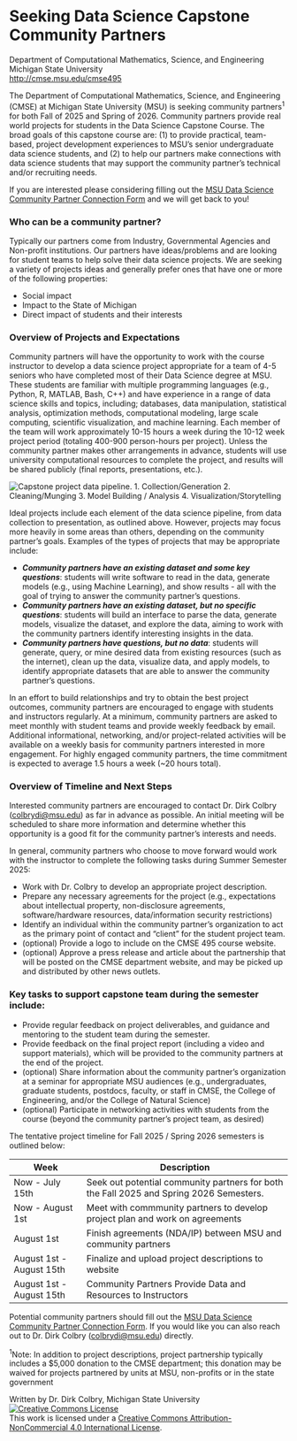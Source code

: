 # Seeking Data Science Capstone Community Partners

Department of Computational Mathematics, Science, and Engineering  
Michigan State University  
<http://cmse.msu.edu/cmse495>

The Department of Computational Mathematics, Science, and Engineering (CMSE) at Michigan State University (MSU) is seeking community partners<sup>1</sup> for both Fall of 2025 and Spring of 2026. Community partners provide real world projects for students in the Data Science Capstone Course. The broad goals of this capstone course are: (1) to provide practical, team-based, project development experiences to MSU’s senior undergraduate data science students, and (2) to help our partners make connections with data science students that may support the community partner’s technical and/or recruiting needs. 

If you are interested please considering filling out the [MSU Data Science Community Partner Connection Form](https://docs.google.com/forms/d/e/1FAIpQLSf5BgOa_6cWDkZeaGiz75VI4s3FbyG5lq3MRSBrrlzi5UNiuQ/viewform) and we will get back to you!

### Who can be a community partner?

Typically our partners come from Industry, Governmental Agencies and Non-profit institutions. Our partners have ideas/problems and are looking for student teams to help solve their data science projects. We are seeking a variety of projects ideas and generally prefer ones that have one or more of the following properties:

- Social impact
- Impact to the State of Michigan
- Direct impact of students and their interests

### Overview of Projects and Expectations 

Community partners will have the opportunity to work with the course instructor to develop a data science project appropriate for a team of 4-5 seniors who have completed most of their Data Science degree at MSU. These students are familiar with multiple programming languages (e.g., Python, R, MATLAB, Bash, C++) and have experience in a range of data science skills and topics, including; databases, data manipulation, statistical analysis, optimization methods, computational modeling, large scale computing, scientific visualization, and machine learning. Each member of the team will work approximately 10-15 hours a week during the 10-12 week project period (totaling 400-900 person-hours per project). Unless the community partner makes other arrangements in advance, students will use university computational resources to complete the project, and results will be shared publicly (final reports, presentations, etc.). 

![Capstone project data pipeline. 1. Collection/Generation 2. Cleaning/Munging 3. Model Building / Analysis 4. Visualization/Storytelling](https://lh6.googleusercontent.com/sV_oA-H-N_72gDSifKKoaYbw-YztPhhWtbD6NGYhGmELlPPPyj7SOWh5HA0WkmpXpugkG0cb90-eiAZT8PKuCU9bbxIuqEp2sdRyv38LyP2ij6gdaYR0yrOxtJZIgbiYEg=w512)

Ideal projects include each element of the data science pipeline, from data collection to presentation, as outlined above. However, projects may focus more heavily in some areas than others, depending on the community partner’s goals. Examples of the types of projects that may be appropriate include: 

* ***Community partners have an existing dataset and some key questions***: students will write software to
read in the data, generate models (e.g., using Machine Learning), and show results - all with the goal of
trying to answer the community partner’s questions.  
* ***Community partners have an existing dataset, but no specific questions***: students will build an
interface to parse the data, generate models, visualize the dataset, and explore the data, aiming to work
with the community partners identify interesting insights in the data.
* ***Community partners have questions, but no data***: students will generate, query, or mine desired data
from existing resources (such as the internet), clean up the data, visualize data, and apply models,
to identify appropriate datasets that are able to answer the community partner’s questions.  
 
In an effort to build relationships and try to obtain the best project outcomes, community partners are encouraged to engage with students and instructors regularly. At a minimum, community partners are asked to meet monthly with student teams and provide weekly feedback by email. Additional informational, networking, and/or project-related activities will be available on a weekly basis for community partners interested in more engagement. For highly engaged community partners, the time commitment is expected to average 1.5 hours a week (~20 hours total). 

### Overview of Timeline and Next Steps 

Interested community partners are encouraged to contact Dr. Dirk Colbry (colbrydi@msu.edu) as far in advance as possible. An initial meeting will be scheduled to share more information and determine whether this opportunity is a good fit for the community partner’s interests and needs.  

In general, community partners who choose to move forward would work with the instructor to complete the following tasks during Summer Semester 2025:  

* Work with Dr. Colbry to develop an appropriate project description. 
* Prepare any necessary agreements for the project (e.g., expectations about intellectual property, non-disclosure agreements, software/hardware resources, data/information security restrictions)  
* Identify an individual within the community partner’s organization to act as the primary point of contact and “client” for the student project team.  
* (optional) Provide a logo to include on the CMSE 495 course website.  
* (optional) Approve a press release and article about the partnership that will be posted on the CMSE department website, and may be picked up and distributed by other news outlets. 

### Key tasks to support capstone team during the semester include: 

* Provide regular feedback on project deliverables, and guidance and mentoring to the student team during the semester.
* Provide feedback on the final project report (including a video and support materials), which will be provided to the community partners at the end of the project.   
* (optional) Share information about the community partner’s organization at a seminar for appropriate MSU audiences (e.g., undergraduates, graduate students, postdocs, faculty, or staff in CMSE, the College of Engineering, and/or the College of Natural Science) 
* (optional) Participate in networking activities with students from the course (beyond the community partner’s project team, as desired) 

The tentative project timeline for Fall 2025 / Spring 2026 semesters is outlined below: 

| Week          | Description                                    |
| ------------- | ---------------------------------------------- |
| Now - July 15th | Seek out potential community partners for both the Fall 2025 and Spring 2026 Semesters. |
| Now - August 1st | Meet with commmunity partners to develop project plan and work on agreements | 
| August 1st | Finish agreements (NDA/IP) between MSU and community partners |
| August 1st - August 15th  | Finalize and upload project descriptions to website | 
| August 1st - August 15th  | Community Partners Provide Data and Resources to Instructors | 

Potential community partners should fill out the [MSU Data Science Community Partner Connection Form](https://docs.google.com/forms/d/e/1FAIpQLSf5BgOa_6cWDkZeaGiz75VI4s3FbyG5lq3MRSBrrlzi5UNiuQ/viewform).  If you would like you can also reach out to Dr. Dirk Colbry (colbrydi@msu.edu) directly.

<sup>1</sup>Note: In addition to project descriptions, project partnership typically includes a \$5,000 donation to the CMSE department; this donation may be waived for projects partnered by units at MSU, non-profits or in the state government

Written by Dr. Dirk Colbry, Michigan State University
<a rel="license" href="http://creativecommons.org/licenses/by-nc/4.0/"><img alt="Creative Commons License" style="border-width:0" src="https://i.creativecommons.org/l/by-nc/4.0/88x31.png" /></a><br />This work is licensed under a <a rel="license" href="http://creativecommons.org/licenses/by-nc/4.0/">Creative Commons Attribution-NonCommercial 4.0 International License</a>.
